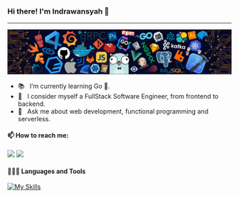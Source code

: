 ### Hi there! I'm Indrawansyah 👋
---

![](/header_.png)


- 📚 &nbsp; I’m currently learning Go 🦀.
- 🔭 &nbsp; I consider myself a FullStack Software Engineer, from frontend to backend. 
- 💬 &nbsp; Ask me about web development, functional programming and serverless.


#### 📫 How to reach me:
[<img src="https://img.icons8.com/color/48/000000/linkedin.png" width="3.5%"/>](https://www.linkedin.com/in/indrawnsyh/)
<a href="mailto:indrawnsyh0@gmail.com"> <img src="https://img.icons8.com/fluent/48/000000/gmail.png" width="3.5%"/> </a>

#### 👨🏻‍💻 Languages and Tools <br />
[![My Skills](https://skillicons.dev/icons?i=js,html,css,react,tailwind,nodejs,express,go,mysql,postgres,mongodb,redis,docker,kubernetes,kafka,postman,github&perline=9)](https://skillicons.dev)

<br/>
